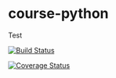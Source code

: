 # course-python
Test

[![Build Status](https://travis-ci.org/meleg/course-python.svg?branch=master)](https://travis-ci.org/meleg/course-python)


[![Coverage Status](https://coveralls.io/repos/github/meleg/course-python/badge.svg)](https://coveralls.io/github/meleg/course-python)
